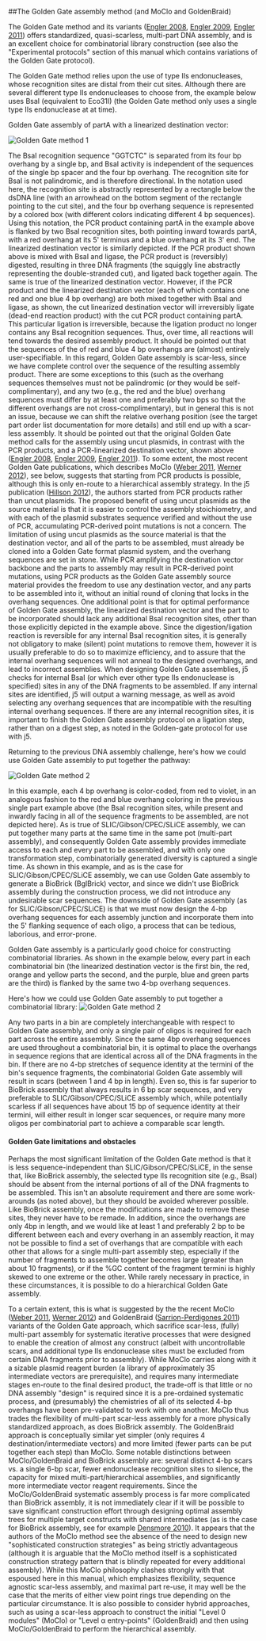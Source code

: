 ##The Golden Gate assembly method (and MoClo and GoldenBraid)

The Golden Gate method and its variants ([Engler 2008](http://www.plosone.org/article/info%3Adoi%2F10.1371%2Fjournal.pone.0003647), [Engler 2009](http://www.plosone.org/article/info%3Adoi%2F10.1371%2Fjournal.pone.0005553), [Engler 2011](http://www.ncbi.nlm.nih.gov/pubmed/21365490)) offers standardized, quasi-scarless, multi-part DNA assembly, and is an excellent choice for combinatorial library construction (see also the "Experimental protocols" section of this manual which contains variations of the Golden Gate protocol).

The Golden Gate method relies upon the use of type IIs endonucleases, whose recognition sites are distal from their cut sites. Although there are several different type IIs endonucleases to choose from, the example below uses BsaI (equivalent to Eco31I) (the Golden Gate method only uses a single type IIs endonuclease at at time).

Golden Gate assembly of partA with a linearized destination vector:

![Golden Gate method 1](../../images/pastedImage8.png)

The BsaI recognition sequence "GGTCTC" is separated from its four bp overhang by a single bp, and BsaI  activity is independent of the sequences of the single bp spacer and the four bp overhang. The recognition site for BsaI is not palindromic, and is therefore directional. In the notation used here, the recognition site is abstractly represented by a rectangle below the dsDNA line (with an arrowhead on the bottom segment of the rectangle pointing to the cut site), and the four bp overhang sequence is represented by a colored box (with different colors indicating different 4 bp sequences). Using this notation, the PCR product containing partA in the example above is flanked by two BsaI recognition sites, both pointing inward towards partA, with a red overhang at its 5' terminus and a blue overhang at its 3' end. The linearized destination vector is similarly depicted. If the PCR product shown above is mixed with BsaI and ligase, the PCR product is (reversibly) digested, resulting in three DNA fragments (the squiggly line abstractly representing the double-stranded cut), and ligated back together again. The same is true of the linearized destination vector. However, if the PCR product and the linearized destination vector (each of which contains one red and one blue 4 bp overhang) are both mixed together with BsaI and ligase, as shown, the cut linearized destination vector will irreversibly ligate (dead-end reaction product) with the cut PCR product containing partA. This particular ligation is irreversible, because the ligation product no longer contains any BsaI recognition sequences. Thus, over time, all reactions will tend towards the desired assembly product. It should be pointed out that the sequences of the of red and blue 4 bp overhangs are (almost) entirely user-specifiable. In this regard, Golden Gate assembly is scar-less, since we have complete control over the sequence of the resulting assembly product. There are some exceptions to this (such as the overhang sequences themselves must not be palindromic (or they would be self-complimentary), and any two (e.g., the red and the blue) overhang sequences must differ by at least one and preferably two bps so that the different overhangs are not cross-complimentary), but in general this is not an issue, because we can shift the relative overhang position (see the target part order list documentation for more details) and still end up with a scar-less assembly. It should be pointed out that the original Golden Gate method calls for the assembly using uncut plasmids, in contrast with the PCR products, and a PCR-linearized destination vector, shown above ([Engler 2008](http://www.plosone.org/article/info%3Adoi%2F10.1371%2Fjournal.pone.0003647), [Engler 2009](http://www.plosone.org/article/info%3Adoi%2F10.1371%2Fjournal.pone.0005553), [Engler 2011](http://www.ncbi.nlm.nih.gov/pubmed/21365490)). To some extent, the most recent Golden Gate publications, which describes MoClo ([Weber 2011](http://www.plosone.org/article/info%3Adoi%2F10.1371%2Fjournal.pone.0016765), [Werner 2012](http://www.ncbi.nlm.nih.gov/pubmed/22126803)), see below, suggests that starting from PCR products is possible, although this is only en-route to a hierarchical assembly strategy. In the j5 publication ([Hillson 2012](http://pubs.acs.org/doi/abs/10.1021/sb2000116)), the authors started from PCR products rather than uncut plasmids. The proposed benefit of using uncut plasmids as the source material is that it is easier to control the assembly stoichiometry, and with each of the plasmid substrates sequence verified and without the use of PCR, accumulating PCR-derived point mutations is not a concern. The limitation of using uncut plasmids as the source material is that the destination vector, and all of the parts to be assembled, must already be cloned into a Golden Gate format plasmid system, and the overhang sequences are set in stone. While PCR amplifying the destination vector backbone and the parts to assembly may result in PCR-derived point mutations, using PCR products as the Golden Gate assembly source material provides the freedom to use any destination vector, and any parts to be assembled into it, without an initial round of cloning that locks in the overhang sequences. One additional point is that for optimal performance of Golden Gate assembly, the linearized destination vector and the part to be incorporated should lack any additional BsaI recognition sites, other than those explicitly depicted in the example above. Since the digestion/ligation reaction is reversible for any internal BsaI recognition sites, it is generally not obligatory to make (silent) point mutations to remove them, however it is usually preferable to do so to maximize efficiency, and to assure that the internal overhang sequences will not anneal to the designed overhangs, and lead to incorrect assemblies. When designing Golden Gate assemblies, j5 checks for internal BsaI (or which ever other type IIs endonuclease is specified) sites in any of the DNA fragments to be assembled. If any internal sites are identified, j5 will output a warning message, as well as avoid selecting any overhang sequences that are incompatible with the resulting internal overhang sequences. If there are any internal recognition sites, it is important to finish the Golden Gate assembly protocol on a ligation step, rather than on a digest step, as noted in the Golden-gate protocol for use with j5.

Returning to the previous DNA assembly challenge, here's how we could use Golden Gate assembly to put together the pathway:

![Golden Gate method 2](../../images/pastedImage9.png)

In this example, each 4 bp overhang is color-coded, from red to violet, in an analogous fashion to the red and blue overhang coloring in the previous single part example above (the BsaI recognition sites, while present and inwardly facing in all of the sequence fragments to be assembled, are not depicted here). As is true of SLIC/Gibson/CPEC/SLiCE assembly, we can put together many parts at the same time in the same pot (multi-part assembly), and consequently Golden Gate assembly provides immediate access to each and every part to be assembled, and with only one transformation step, combinatorially generated diversity is captured a single time. As shown in this example, and as is the case for SLIC/Gibson/CPEC/SLiCE assembly, we can use Golden Gate assembly to generate a BioBrick (BglBrick) vector, and since we didn't use BioBrick assembly during the construction process, we did not introduce any undesirable scar sequences. The downside of Golden Gate assembly (as for SLIC/Gibson/CPEC/SLiCE) is that we must now design the 4-bp overhang sequences for each assembly junction and incorporate them into the 5' flanking sequence of each oligo, a process that can be tedious, laborious, and error-prone.

Golden Gate assembly is a particularly good choice for constructing combinatorial libraries. As shown in the example below, every part in each combinatorial bin (the linearized destination vector is the first bin, the red, orange and yellow parts the second, and the purple, blue and green parts are the third) is flanked by the same two 4-bp overhang sequences. 

Here's how we could use Golden Gate assembly to put together a combinatorial library:
![Golden Gate method 2](../../images/pastedImage10.png)

Any two parts in a bin are completely interchangeable with respect to Golden Gate assembly, and only a single pair of oligos is required for each part across the entire assembly. Since the same 4bp overhang sequences are used throughout a combinatorial bin, it is optimal to place the overhangs in sequence regions that are identical across all of the DNA fragments in the bin. If there are no 4-bp stretches of sequence identity at the termini of the bin's sequence fragments, the combinatorial Golden Gate assembly will result in scars (between 1 and 4 bp in length). Even so, this is far superior to BioBrick assembly that always results in 6 bp scar sequences, and very preferable to SLIC/Gibson/CPEC/SLiCE assembly which, while potentially scarless if all sequences have about 15 bp of sequence identity at their termini, will either result in longer scar sequences, or require many more oligos per combinatorial part to achieve a comparable scar length.

#### Golden Gate limitations and obstacles

Perhaps the most significant limitation of the Golden Gate method is that it is less sequence-independent than SLIC/Gibson/CPEC/SLiCE, in the sense that, like BioBrick assembly, the selected type IIs recognition site (e.g., BsaI) should be absent from the internal portions of all of the DNA fragments to be assembled. This isn't an absolute requirement and there are some work-arounds (as noted above), but they should be avoided wherever possible. Like BioBrick assembly, once the modifications are made to remove these sites, they never have to be remade. In addition, since the overhangs are only 4bp in length, and we would like at least 1 and preferably 2 bp to be different between each and every overhang in an assembly reaction, it may not be possible to find a set of overhangs that are compatible with each other that allows for a single multi-part assembly step, especially if the number of fragments to assemble together becomes large (greater than about 10 fragments), or if the %GC content of the fragment termini is highly skewed to one extreme or the other. While rarely necessary in practice, in these circumstances, it is possible to do a hierarchical Golden Gate assembly.

To a certain extent, this is what is suggested by the the recent MoClo ([Weber 2011](http://www.plosone.org/article/info%3Adoi%2F10.1371%2Fjournal.pone.0016765), [Werner 2012](http://www.ncbi.nlm.nih.gov/pubmed/22126803)) and GoldenBraid ([Sarrion-Perdigones 2011](http://www.ncbi.nlm.nih.gov/sites/entrez?db=pubmed&cmd=DetailsSearch&term=21750718[PMID]&save_search=true)) variants of the Golden Gate approach, which sacrifice scar-less, (fully) multi-part assembly for systematic iterative processes that were designed to enable the creation of almost any construct (albeit with uncontrollable scars, and additional type IIs endonuclease sites must be excluded from certain DNA fragments prior to assembly). While MoClo carries along with it a sizable plasmid reagent burden (a library of approximately 35 intermediate vectors are prerequisite), and requires many intermediate stages en-route to the final desired product, the trade-off is that little or no DNA assembly "design" is required since it is a pre-ordained systematic process, and (presumably) the chemistries of all of its selected 4-bp overhangs have been pre-validated to work with one another. MoClo thus trades the flexibility of multi-part scar-less assembly for a more physically standardized approach, as does BioBrick assembly. The GoldenBraid approach is conceptually similar yet simpler (only requires 4 destination/intermediate vectors) and more limited (fewer parts can be put together each step) than MoClo. Some notable distinctions between MoClo/GoldenBraid and BioBrick assembly are: several distinct 4-bp scars vs. a single 6-bp scar, fewer endonuclease recognition sites to silence, the capacity for mixed multi-part/hierarchical assemblies, and significantly more intermediate vector reagent requirements. Since the MoClo/GoldenBraid systematic assembly process is far more complicated than BioBrick assembly, it is not immediately clear if it will be possible to save significant construction effort through designing optimal assembly trees for multiple target constructs with shared intermediates (as is the case for BioBrick assembly, see for example [Densmore 2010](http://www.ncbi.nlm.nih.gov/pubmed/20335162)). It appears that the authors of the MoClo method see the absence of the need to design new "sophisticated construction strategies" as being strictly advantageous (although it is arguable that the MoClo method itself is a sophisticated construction strategy pattern that is blindly repeated for every additional assembly). While this MoClo philosophy clashes strongly with that espoused here in this manual, which emphasizes flexibility, sequence agnostic scar-less assembly, and maximal part re-use, it may well be the case that the merits of either view point rings true depending on the particular circumstance. It is also possible to consider hybrid approaches, such as using a scar-less approach to construct the initial "Level 0 modules" (MoClo) or "Level α entry-points" (GoldenBraid) and then using MoClo/GoldenBraid to perform the hierarchical assembly.